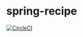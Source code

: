 # spring-recipe

[![CircleCI](https://circleci.com/gh/shijupaul/spring-recipe.svg?style=svg)](https://circleci.com/gh/shijupaul/spring-recipe)
